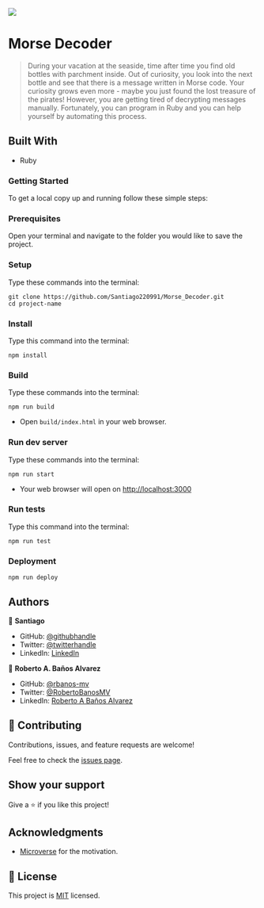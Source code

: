 ![](https://img.shields.io/badge/Microverse-blueviolet)

# Morse Decoder

> During your vacation at the seaside, time after time you find old bottles with parchment inside. Out of curiosity, you look into the next bottle and see that there is a message written in Morse code. Your curiosity grows even more - maybe you just found the lost treasure of the pirates! However, you are getting tired of decrypting messages manually. Fortunately, you can program in Ruby and you can help yourself by automating this process.

## Built With

- Ruby

### Getting Started

To get a local copy up and running follow these simple steps:

### Prerequisites

Open your terminal and navigate to the folder you would like to save the project.

### Setup

Type these commands into the terminal:

```
git clone https://github.com/Santiago220991/Morse_Decoder.git
cd project-name
```

### Install

Type this command into the terminal:

```
npm install
```

### Build

Type these commands into the terminal:

```
npm run build
```

- Open `build/index.html` in your web browser.

### Run dev server

Type these commands into the terminal:

```
npm run start
```

- Your web browser will open on [http://localhost:3000](http://localhost:3000)

### Run tests

Type this command into the terminal:

```
npm run test
```

### Deployment

```
npm run deploy
```

## Authors

👤 **Santiago**

- GitHub: [@githubhandle](https://github.com/Santiago220991)
- Twitter: [@twitterhandle](https://twitter.com/SanCardenas10)
- LinkedIn: [LinkedIn](https://www.linkedin.com/in/alexandersantiagocardenas/)

👤 **Roberto A. Baños Alvarez**

- GitHub: [@rbanos-mv](https://github.com/rbanos-mv)
- Twitter: [@RobertoBanosMV](https://twitter.com/RobertoBanosMV)
- LinkedIn: [Roberto A Baños Alvarez](https://linkedin.com/in/roberto-a-baños-alvarez-500766234)

## 🤝 Contributing

Contributions, issues, and feature requests are welcome!

Feel free to check the [issues page](../../issues/).

## Show your support

Give a ⭐️ if you like this project!

## Acknowledgments

- [Microverse](https://www.microverse.org/) for the motivation.

## 📝 License

This project is [MIT](./MIT.md) licensed.
